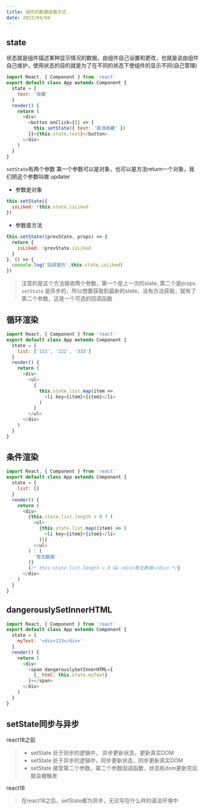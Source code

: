 ```yaml
---
title: 组件的数据挂载方式
date: 2023/04/04
---
```


## state

状态就是组件描述某种显示情况的数据，由组件自己设置和更改，也就是说由组件自己维护，使用状态的目的就是为了在不同的状态下使组件的显示不同(自己管理)
```js
import React, { Component } from 'react'
export default class App extends Component {
  state = {
    text: '收藏'
  }
  render() {
    return (
      <div>
        <button onClick={() => {
          this.setState({ text: '取消收藏' })
        }}>{this.state.text}</button>
      </div>
    )
  }
}
```
`setState`有两个参数
第一个参数可以是对象，也可以是方法return一个对象，我们把这个参数叫做 updater
* 参数是对象
```js
this.setState({ 
  isLiked: !this.state.isLiked 
})
```
* 参数是方法
```js
this.setState((prevState, props) => { 
  return { 
    isLiked: !prevState.isLiked 
  } 
}, () => {
  console.log('回调里的',this.state.isLiked)
})
```
> 注意的是这个方法接收两个参数，第一个是上一次的state, 第二个是props `setState` 是异步的，所以想要获取到最新的state，没有办法获取，就有了第二个参数，这是一个可选的回调函数

## 循环渲染
```js
import React, { Component } from 'react'
export default class App extends Component {
  state = {
    list: ['111', '222', '333']
  }
  render() {
    return (
      <div>
        <ul>
          {
            this.state.list.map(item => 
              <li key={item}>{item}</li>
            )
          }
        </ul>
      </div>
    )
  }
}
```
## 条件渲染
```js
import React, { Component } from 'react'
export default class App extends Component {
  state = {
    list: []
  }
  render() {
    return (
      <div>
        {this.state.list.length > 0 ? (
          <ul>
            {this.state.list.map((item) => (
              <li key={item}>{item}</li>
            ))}
          </ul>
        ) : (
          '暂无数据'
        )}
        {/* this.state.list.length > 0 && <div>暂无数据</div> */}
      </div>
    )
  }
}
```

## dangerouslySetInnerHTML
```js
import React, { Component } from 'react'
export default class App extends Component {
  state = {
    myText: '<div>123</div>'
  }
  render() {
    return (
      <div>
        <span dangerouslySetInnerHTML={
          {__html: this.state.myText}
        }></span>
      </div>
    )
  }
}
```
## setState同步与异步
react18之前
> - setState 处于同步的逻辑中， 异步更新状态，更新真实DOM
> - setState 处于异步的逻辑中，同步更新状态，同步更新真实DOM
> - setState 接受第二个参数，第二个参数回调函数，状态和dom更新完后就会被触发

react18
> 在react18之后，setState都为异步，无论写在什么样的语法环境中